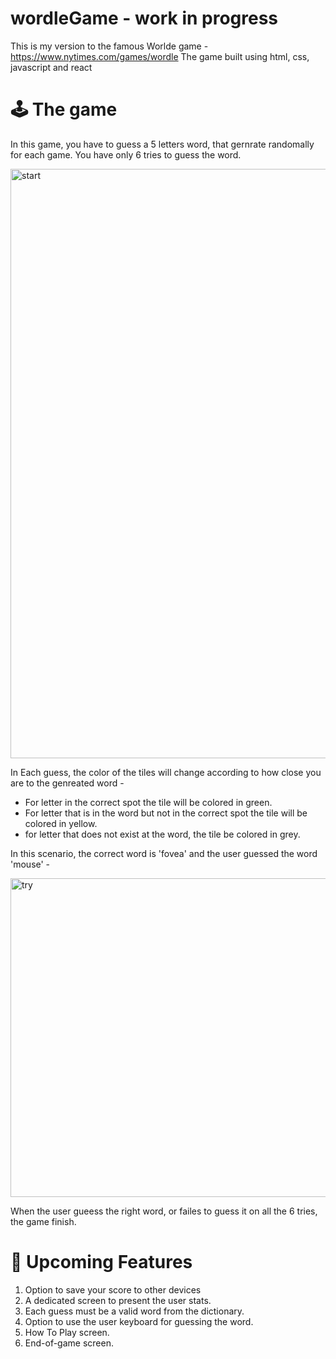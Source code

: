# wordleGame -  work in progress

This is my version to the famous Worlde game - https://www.nytimes.com/games/wordle
The game built using html, css, javascript and react

# 🕹️ The game
In this game, you have to guess a 5 letters word, that gernrate randomally for each game.
You have only 6 tries to guess the word.

<img width="943" alt="start" src="https://github.com/pelegstreit/wordleGame/assets/109237377/1bbce5dc-c904-43cc-9c14-ef52e57401cf">

In Each guess, the color of the tiles will change according to how close you are to the genreated word - 
  - For letter in the correct spot the tile will be colored in green.
  - For letter that is in the word but not in the correct spot the tile will be colored in yellow.
  - for letter that does not exist at the word, the tile be colored in grey.

In this scenario, the correct word is 'fovea' and the user guessed the word 'mouse' -

<img width="510" alt="try" src="https://github.com/pelegstreit/wordleGame/assets/109237377/5664a279-08c9-4f2e-91f1-7732dcbbf5ef">

When the user gueess the right word, or failes to guess it on all the 6 tries, the game finish.


# 👷 Upcoming Features
1. Option to save your score to other devices
2. A dedicated screen to present the user stats.
3. Each guess must be a valid word from the dictionary.
4. Option to use the user keyboard for guessing the word.
5. How To Play screen.
6. End-of-game screen.
